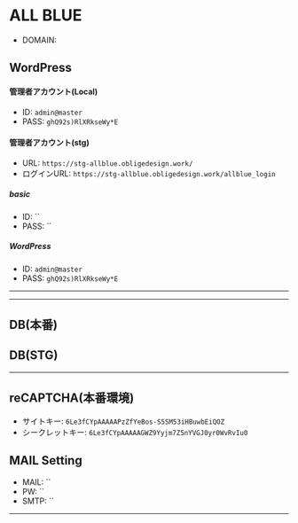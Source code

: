 # ALL BLUE

- DOMAIN: 

## WordPress

#### 管理者アカウント(Local)

- ID: `admin@master`
- PASS: `ghQ92s)RlXRkseWy*E`

#### 管理者アカウント(stg)
- URL: `https://stg-allblue.obligedesign.work/`
- ログインURL: `https://stg-allblue.obligedesign.work/allblue_login`

##### basic
- ID: ``
- PASS: ``

##### WordPress
- ID: `admin@master`
- PASS: `ghQ92s)RlXRkseWy*E`

---

---

## DB(本番)

## DB(STG)

---

## reCAPTCHA(本番環境)

- サイトキー: `6Le3fCYpAAAAAPzZfYeBos-S5SM53iHBuwbEiQOZ`
- シークレットキー: `6Le3fCYpAAAAAGWZ9Yyjm7Z5nYVGJ0yr0WvRvIu0`

## MAIL Setting

* MAIL: ``
* PW: ``
* SMTP: ``

---